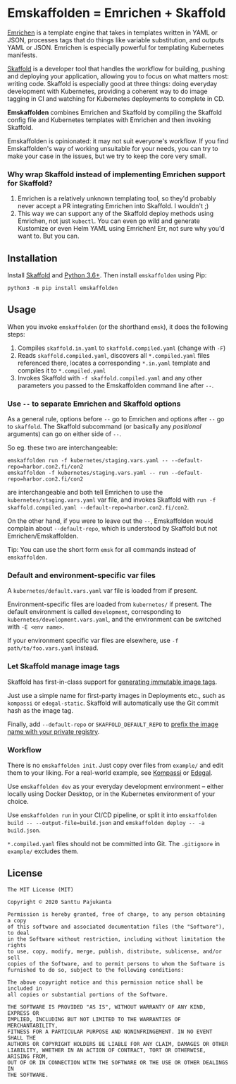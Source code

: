 # Emskaffolden = Emrichen + Skaffold

[Emrichen](https://github.com/con2/emrichen) is a template engine that takes in templates written in YAML or JSON, processes tags that do things like variable substitution, and outputs YAML or JSON. Emrichen is especially powerful for templating Kubernetes manifests.

[Skaffold](https://skaffold.dev/) is a developer tool that handles the workflow for building, pushing and deploying your application, allowing you to focus on what matters most: writing code. Skaffold is especially good at three things: doing everyday development with Kubernetes, providing a coherent way to do image tagging in CI and watching for Kubernetes deployments to complete in CD.

**Emskaffolden** combines Emrichen and Skaffold by compiling the Skaffold config file and Kubernetes templates with Emrichen and then invoking Skaffold.

Emskaffolden is opinionated: it may not suit everyone's workflow. If you find Emskaffolden's way of working unsuitable for your needs, you can try to make your case in the issues, but we try to keep the core very small.

### Why wrap Skaffold instead of implementing Emrichen support for Skaffold?

1. Emrichen is a relatively unknown templating tool, so they'd probably never accept a PR integrating Emrichen into Skaffold. I wouldn't ;)
2. This way we can support any of the Skaffold deploy methods using Emrichen, not just `kubectl`. You can even go wild and generate Kustomize or even Helm YAML using Emrichen! Err, not sure why you'd want to. But you can.

## Installation

Install [Skaffold](https://skaffold.dev/docs/install/) and [Python 3.6+](https://wiki.python.org/moin/BeginnersGuide/Download). Then install `emskaffolden` using Pip:

    python3 -m pip install emskaffolden

## Usage

When you invoke `emskaffolden` (or the shorthand `emsk`), it does the following steps:

1. Compiles `skaffold.in.yaml` to `skaffold.compiled.yaml` (change with `-F`)
2. Reads `skaffold.compiled.yaml`, discovers all `*.compiled.yaml` files referenced there, locates a corresponding `*.in.yaml` template and compiles it to `*.compiled.yaml`
3. Invokes Skaffold with `-f skaffold.compiled.yaml` and any other parameters you passed to the Emskaffolden command line after `--`.

### Use `--` to separate Emrichen and Skaffold options

As a general rule, options before `--` go to Emrichen and options after `--` go to `skaffold`. The Skaffold subcommand (or basically any _positional_ arguments) can go on either side of `--`.

So eg. these two are interchangeable:

    emskaffolden run -f kubernetes/staging.vars.yaml -- --default-repo=harbor.con2.fi/con2
    emskaffolden -f kubernetes/staging.vars.yaml -- run --default-repo=harbor.con2.fi/con2

are interchangeable and both tell Emrichen to use the `kubernetes/staging.vars.yaml` var file, and invokes Skaffold with `run -f skaffold.compiled.yaml --default-repo=harbor.con2.fi/con2`.

On the other hand, if you were to leave out the `--`, Emskaffolden would complain about `--default-repo`, which is understood by Skaffold but not Emrichen/Emskaffolden.

Tip: You can use the short form `emsk` for all commands instead of `emskaffolden`.

### Default and environment-specific var files

A `kubernetes/default.vars.yaml` var file is loaded from if present.

Environment-specific files are loaded from `kubernetes/` if present. The default environment is called `development`, corresponding to `kubernetes/development.vars.yaml`, and the environment can be switched with `-E <env name>`.

If your environment specific var files are elsewhere, use `-f path/to/foo.vars.yaml` instead.

### Let Skaffold manage image tags

Skaffold has first-in-class support for [generating immutable image tags](https://skaffold.dev/docs/pipeline-stages/taggers/).

Just use a simple name for first-party images in Deployments etc., such as `kompassi` or `edegal-static`. Skaffold will automatically use the Git commit hash as the image tag.

Finally, add `--default-repo` or `SKAFFOLD_DEFAULT_REPO` to [prefix the image name with your private registry](https://skaffold.dev/docs/environment/image-registries/).

### Workflow

There is no `emskaffolden init`. Just copy over files from `example/` and edit them to your liking. For a real-world example, see [Kompassi](https://github.com/tracon/kompassi) or [Edegal](https://github.com/con2/edegal).

Use `emskaffolden dev` as your everyday development environment – either locally using Docker Desktop, or in the Kubernetes environment of your choice.

Use `emskaffolden run` in your CI/CD pipeline, or split it into `emskaffolden build -- --output-file=build.json` and `emskaffolden deploy -- -a build.json`.

`*.compiled.yaml` files should not be committed into Git. The `.gitignore` in `example/` excludes them.

## License

    The MIT License (MIT)

    Copyright © 2020 Santtu Pajukanta

    Permission is hereby granted, free of charge, to any person obtaining a copy
    of this software and associated documentation files (the "Software"), to deal
    in the Software without restriction, including without limitation the rights
    to use, copy, modify, merge, publish, distribute, sublicense, and/or sell
    copies of the Software, and to permit persons to whom the Software is
    furnished to do so, subject to the following conditions:

    The above copyright notice and this permission notice shall be included in
    all copies or substantial portions of the Software.

    THE SOFTWARE IS PROVIDED "AS IS", WITHOUT WARRANTY OF ANY KIND, EXPRESS OR
    IMPLIED, INCLUDING BUT NOT LIMITED TO THE WARRANTIES OF MERCHANTABILITY,
    FITNESS FOR A PARTICULAR PURPOSE AND NONINFRINGEMENT. IN NO EVENT SHALL THE
    AUTHORS OR COPYRIGHT HOLDERS BE LIABLE FOR ANY CLAIM, DAMAGES OR OTHER
    LIABILITY, WHETHER IN AN ACTION OF CONTRACT, TORT OR OTHERWISE, ARISING FROM,
    OUT OF OR IN CONNECTION WITH THE SOFTWARE OR THE USE OR OTHER DEALINGS IN
    THE SOFTWARE.
